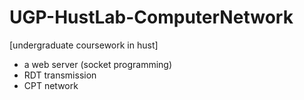 # UGP-HustLab-ComputerNetwork
[undergraduate coursework in hust] 
* a web server (socket programming) 
* RDT transmission 
* CPT network
